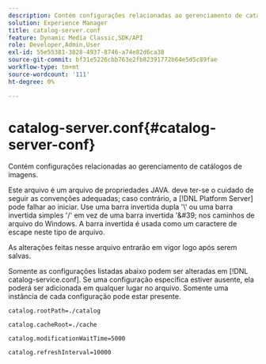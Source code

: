```yaml
---
description: Contém configurações relacionadas ao gerenciamento de catálogos de imagens.
solution: Experience Manager
title: catalog-server.conf
feature: Dynamic Media Classic,SDK/API
role: Developer,Admin,User
exl-id: 55e55381-3828-4937-8746-a74e82d6ca38
source-git-commit: bf31e5226cbb763e2fb82391772b64e5d5c89fae
workflow-type: tm+mt
source-wordcount: '111'
ht-degree: 0%

---
```


# catalog-server.conf{#catalog-server-conf}

Contém configurações relacionadas ao gerenciamento de catálogos de imagens.

Este arquivo é um arquivo de propriedades JAVA. deve ter-se o cuidado de seguir as convenções adequadas; caso contrário, a [!DNL Platform Server] pode falhar ao iniciar. Use uma barra invertida dupla &#39;\\&#39; ou uma barra invertida simples &#39;/&#39; em vez de uma barra invertida &#39;\&#39; nos caminhos de arquivo do Windows. A barra invertida é usada como um caractere de escape neste tipo de arquivo.

As alterações feitas nesse arquivo entrarão em vigor logo após serem salvas.

Somente as configurações listadas abaixo podem ser alteradas em [!DNL catalog-service.conf]. Se uma configuração específica estiver ausente, ela poderá ser adicionada em qualquer lugar no arquivo. Somente uma instância de cada configuração pode estar presente.

`catalog.rootPath=./catalog`

`catalog.cacheRoot=./cache`

`catalog.modificationWaitTime=5000`

`catalog.refreshInterval=10000`
